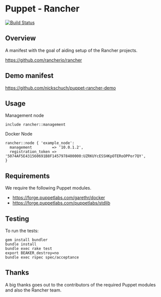 Puppet - Rancher
================

[![Build Status](https://travis-ci.org/nickschuch/puppet-rancher.svg?branch=master)](https://travis-ci.org/nickschuch/puppet-rancher)

## Overview

A manifest with the goal of aiding setup of the Rancher projects.

https://github.com/rancherio/rancher

## Demo manifest

https://github.com/nickschuch/puppet-rancher-demo

## Usage

Management node

```puppet
include rancher::management
```

Docker Node

```puppet
rancher::node { 'example_node':
  management         => '10.0.1.2',
  registration_token => '5074AF5E431560691B8F1457978400000:UZRKUYcESSHKpOTERoOPPor7QY',
}
```

## Requirements

We require the following Puppet modules.

* https://forge.puppetlabs.com/garethr/docker
* https://forge.puppetlabs.com/puppetlabs/stdlib

## Testing

To run the tests:

```
gem install bundler
bundle install
bundle exec rake test
export BEAKER_destroy=no
bundle exec rspec spec/acceptance
```

## Thanks

A big thanks goes out to the contributors of the required Puppet modules and also the Rancher team.
